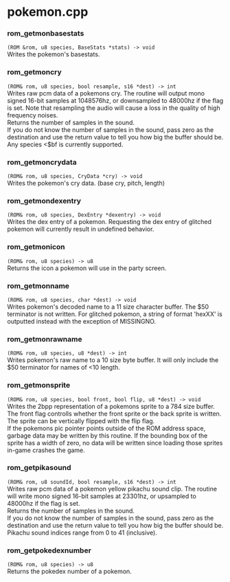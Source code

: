 # pokemon.cpp
### rom_getmonbasestats
`(ROM &rom, u8 species, BaseStats *stats) -> void`  
Writes the pokemon's basestats.
### rom_getmoncry
`(ROM& rom, u8 species, bool resample, s16 *dest) -> int`  
Writes raw pcm data of a pokemons cry. The routine will output mono signed 16-bit samples at 1048576hz, or downsampled to 48000hz if the flag is set. Note that resampling the audio will cause a loss in the quality of high frequency noises.  
Returns the number of samples in the sound.  
If you do not know the number of samples in the sound, pass zero as the destination and use the return value to tell you how big the buffer should be.  
Any species <$bf is currently supported.
### rom_getmoncrydata
`(ROM& rom, u8 species, CryData *cry) -> void`  
Writes the pokemon's cry data. (base cry, pitch, length)
### rom_getmondexentry
`(ROM& rom, u8 species, DexEntry *dexentry) -> void`  
Writes the dex entry of a pokemon. Requesting the dex entry of glitched pokemon will currently result in undefined behavior.
### rom_getmonicon
`(ROM& rom, u8 species) -> u8`  
Returns the icon a pokemon will use in the party screen.
### rom_getmonname
`(ROM& rom, u8 species, char *dest) -> void`  
Writes pokemon's decoded name to a 11 size character buffer. The $50 terminator is not written. For glitched pokemon, a string of format 'hexXX' is outputted instead with the exception of MISSINGNO.
### rom_getmonrawname
`(ROM& rom, u8 species, u8 *dest) -> int`  
Writes pokemon's raw name to a 10 size byte buffer. It will only include the $50 terminator for names of <10 length.
### rom_getmonsprite
`(ROM& rom, u8 species, bool front, bool flip, u8 *dest) -> void`  
Writes the 2bpp representation of a pokemons sprite to a 784 size buffer.  
The front flag controlls whether the front sprite or the back sprite is written.  
The sprite can be vertically flipped with the flip flag.  
If the pokemons pic pointer points outside of the ROM address space, garbage data may be written by this routine. If the bounding box of the sprite has a width of zero, no data will be written since loading those sprites in-game crashes the game.
### rom_getpikasound
`(ROM& rom, u8 soundId, bool resample, s16 *dest) -> int`  
Writes raw pcm data of a pokemon yellow pikachu sound clip. The routine will write mono signed 16-bit samples at 23301hz, or upsampled to 48000hz if the flag is set.  
Returns the number of samples in the sound.  
If you do not know the number of samples in the sound, pass zero as the destination and use the return value to tell you how big the buffer should be.  
Pikachu sound indices range from 0 to 41 (inclusive).
### rom_getpokedexnumber
`(ROM& rom, u8 species) -> u8`  
Returns the pokedex number of a pokemon.
